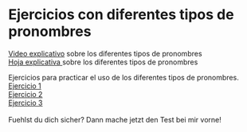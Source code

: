 # Ejercicios con diferentes tipos de pronombres

<a href="https://sh.edupool.de/search?func=playlist&standort=IQSH&list=3881">Video explicativo</a> sobre los diferentes tipos de pronombres <br>
<a href="https://hirsch.next-cloud.org/index.php/s/YHGHGBzDYicn7Ay">Hoja explicativa </a> sobre los diferentes tipos de pronombres <br>


Ejercicios para practicar el uso de los diferentes tipos de pronombres.
<br>
<a href="https://h5p.org/node/493100">Ejercicio 1</a> <br>
<a href="https://espanol.lingolia.com/de/grammatik/verben/verbos-reflexivos/uebungen">Ejercicio 2</a> <br>
<a href="https://h5p.org/node/519552">Ejercicio 3</a> <br>
<br>
Fuehlst du dich sicher? Dann mache jetzt den Test bei mir vorne!
